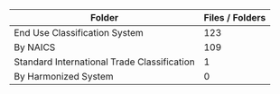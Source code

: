 | Folder                                      |   Files / Folders |
|---------------------------------------------|-------------------|
| End Use Classification System               |               123 |
| By NAICS                                    |               109 |
| Standard International Trade Classification |                 1 |
| By Harmonized System                        |                 0 |